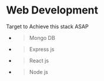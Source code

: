 # Web Development 
Target to Achieve this stack ASAP
* > Mongo DB
* > Express js
* > React js
* > Node js

